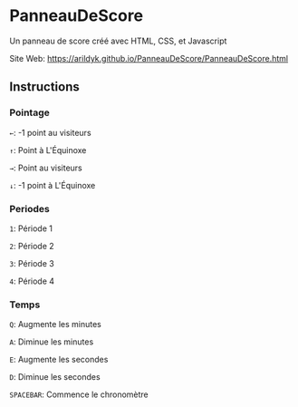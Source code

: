 # PanneauDeScore
Un panneau de score créé avec HTML, CSS, et Javascript

Site Web: https://arildyk.github.io/PanneauDeScore/PanneauDeScore.html

## Instructions
### Pointage
`←`: -1 point au visiteurs

`↑`: Point à L'Équinoxe

`→`: Point au visiteurs

`↓`: -1 point à L'Équinoxe

### Periodes
`1`: Période 1

`2`: Période 2

`3`: Période 3

`4`: Période 4

### Temps
`Q`: Augmente les minutes

`A`: Diminue les minutes

`E`: Augmente les secondes

`D`: Diminue les secondes

`SPACEBAR`: Commence le chronomètre
